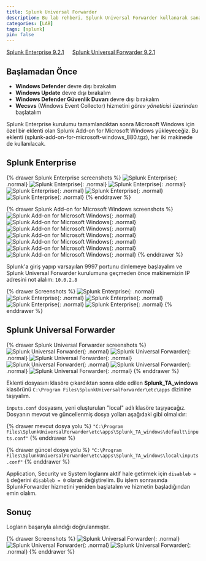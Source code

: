 ```yaml
---
title: Splunk Universal Forwarder
description: Bu lab rehberi, Splunk Universal Forwarder kullanarak sanal bir Windows 10 agent makinesi üzerinden log toplamayı göstermektedir.
categories: [LAB]
tags: [splunk]
pin: false
---
```

[Splunk Enterprise 9.2.1](https://www.splunk.com/en_us/download/splunk-enterprise.html)&nbsp;&emsp;
[Splunk Universal Forwarder 9.2.1](https://www.splunk.com/en_us/download/universal-forwarder.html)

## Başlamadan Önce

- **Windows Defender** devre dışı bırakalım
- **Windows Update** devre dışı bırakalım
- **Windows Defender Güvenlik Duvarı** devre dışı bırakalım
- **Wecsvs** (Windows Event Collector) hizmetini *görev yöneticisi üzerinden* başlatalım

Splunk Enterprise kurulumu tamamlandıktan sonra Microsoft Windows için özel bir eklenti olan Splunk Add-on for Microsoft Windows yükleyeceğiz. Bu eklenti (splunk-add-on-for-microsoft-windows_880.tgz), her iki makinede de kullanılacak.

## Splunk Enterprise

{% drawer Splunk Enterprise screenshots %}
![Splunk Enterprise](/assets/attachment/splunk-enterprise-1.png){: .normal}
![Splunk Enterprise](/assets/attachment/splunk-enterprise-2.png){: .normal}
![Splunk Enterprise](/assets/attachment/splunk-enterprise-3.png){: .normal}
![Splunk Enterprise](/assets/attachment/splunk-enterprise-4.png){: .normal}
![Splunk Enterprise](/assets/attachment/splunk-enterprise-5.png){: .normal}
![Splunk Enterprise](/assets/attachment/splunk-enterprise-6.png){: .normal}
{% enddrawer %}

{% drawer Splunk Add-on for Microsoft Windows screenshots %}
![Splunk Add-on for Microsoft Windows](/assets/attachment/splunk-add-on-1.png){: .normal}
![Splunk Add-on for Microsoft Windows](/assets/attachment/splunk-add-on-2.png){: .normal}
![Splunk Add-on for Microsoft Windows](/assets/attachment/splunk-add-on-3.png){: .normal}
![Splunk Add-on for Microsoft Windows](/assets/attachment/splunk-add-on-4.png){: .normal}
![Splunk Add-on for Microsoft Windows](/assets/attachment/splunk-add-on-5.png){: .normal}
![Splunk Add-on for Microsoft Windows](/assets/attachment/splunk-add-on-6.png){: .normal}
![Splunk Add-on for Microsoft Windows](/assets/attachment/splunk-add-on-7.png){: .normal}
{% enddrawer %}

Splunk'a giriş yapıp varsayılan 9997 portunu dinlemeye başlayalım ve Splunk Universal Forwarder kurulumuna geçmeden önce makinemizin IP adresini not alalım: `10.0.2.8`

{% drawer Screenshots %}
![Splunk Enterprise](/assets/attachment/splunk-port-1.png){: .normal}
![Splunk Enterprise](/assets/attachment/splunk-port-2.png){: .normal}
![Splunk Enterprise](/assets/attachment/splunk-port-3.png){: .normal}
![Splunk Enterprise](/assets/attachment/splunk-port-4.png){: .normal}
![Splunk Enterprise](/assets/attachment/splunk-port-5.png){: .normal}
{% enddrawer %}

## Splunk Universal Forwarder

{% drawer Splunk Universal Forwarder screenshots %}
![Splunk Universal Forwarder](/assets/attachment/forwarder-1.png){: .normal}
![Splunk Universal Forwarder](/assets/attachment/forwarder-2.png){: .normal}
![Splunk Universal Forwarder](/assets/attachment/forwarder-3.png){: .normal}
![Splunk Universal Forwarder](/assets/attachment/forwarder-4.png){: .normal}
![Splunk Universal Forwarder](/assets/attachment/forwarder-5.png){: .normal}
![Splunk Universal Forwarder](/assets/attachment/forwarder-6.png){: .normal}
{% enddrawer %}

Eklenti dosyasını klasöre çıkardıktan sonra elde edilen **Splunk_TA_windows** klasörünü `C:\Program Files\SplunkUniversalForwarder\etc\apps` dizinine taşıyalım. 

`inputs.conf` dosyasını, yeni oluşturulan "local" adlı klasöre taşıyacağız. Dosyanın mevcut ve güncellenmiş dosya yolları aşağıdaki gibi olmalıdır:

{% drawer mevcut dosya yolu %}
``"C:\Program Files\SplunkUniversalForwarder\etc\apps\Splunk_TA_windows\default\inputs.conf"``
{% enddrawer %}

{% drawer güncel dosya yolu %}
``"C:\Program Files\SplunkUniversalForwarder\etc\apps\Splunk_TA_windows\local\inputs.conf"``
{% enddrawer %}

Application, Security ve System loglarını aktif hale getirmek için `disableb = 1` değerini `disableb = 0` olarak değiştirelim. Bu işlem sonrasında SplunkForwarder hizmetini yeniden başlatalım ve hizmetin başladığından emin olalım.

## Sonuç

Logların başarıyla alındığı doğrulanmıştır.

{% drawer Screenshots %}
![Splunk Universal Forwarder](/assets/attachment/splunk-lab-1.png){: .normal}
![Splunk Universal Forwarder](/assets/attachment/splunk-lab-2.png){: .normal}
![Splunk Universal Forwarder](/assets/attachment/splunk-lab-3.png){: .normal}
{% enddrawer %}
